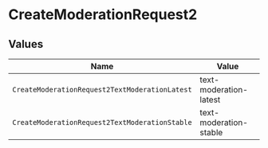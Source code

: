 # CreateModerationRequest2


## Values

| Name                                           | Value                                          |
| ---------------------------------------------- | ---------------------------------------------- |
| `CreateModerationRequest2TextModerationLatest` | text-moderation-latest                         |
| `CreateModerationRequest2TextModerationStable` | text-moderation-stable                         |
